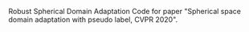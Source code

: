 Robust Spherical Domain Adaptation
  Code for paper "Spherical space domain adaptation with pseudo label, CVPR 2020".
   


